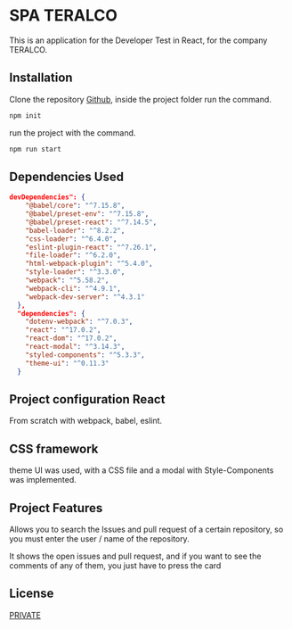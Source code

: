 # SPA TERALCO

This is an application for the Developer Test in React, for the company TERALCO.

## Installation

Clone the repository [Github](https://github.com/Enyelber/Github-Test.git), inside the project folder run the command.

```bash
npm init
```

run the project with the command.

```bash
npm run start
```

## Dependencies Used

```json
devDependencies": {
    "@babel/core": "^7.15.8",
    "@babel/preset-env": "^7.15.8",
    "@babel/preset-react": "^7.14.5",
    "babel-loader": "^8.2.2",
    "css-loader": "^6.4.0",
    "eslint-plugin-react": "^7.26.1",
    "file-loader": "^6.2.0",
    "html-webpack-plugin": "^5.4.0",
    "style-loader": "^3.3.0",
    "webpack": "^5.58.2",
    "webpack-cli": "^4.9.1",
    "webpack-dev-server": "^4.3.1"
  },
  "dependencies": {
    "dotenv-webpack": "^7.0.3",
    "react": "^17.0.2",
    "react-dom": "^17.0.2",
    "react-modal": "^3.14.3",
    "styled-components": "^5.3.3",
    "theme-ui": "^0.11.3"
  }

```

## Project configuration React

From scratch with webpack, babel, eslint.

## CSS framework

theme UI was used, with a CSS file and a modal with Style-Components was implemented.

## Project Features

Allows you to search the Issues and pull request of a certain repository, so you must enter the user / name of the repository.

It shows the open issues and pull request, and if you want to see the comments of any of them, you just have to press the card

## License

[PRIVATE](https://choosealicense.com/licenses/mit/)
